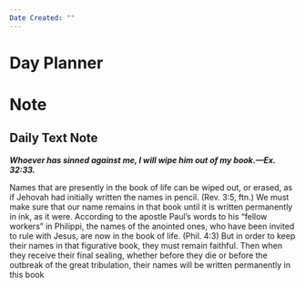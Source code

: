```yaml
---
Date Created: ""
---
```

# Day Planner

# Note
## Daily Text Note
***Whoever has sinned against me, I will wipe him out of my book.—Ex. 32:33.***

Names that are presently in the book of life can be wiped out, or erased, as if Jehovah had initially written the names in pencil. (Rev. 3:5, ftn.) We must make sure that our name remains in that book until it is written permanently in ink, as it were. According to the apostle Paul’s words to his “fellow workers” in Philippi, the names of the anointed ones, who have been invited to rule with Jesus, are now in the book of life. (Phil. 4:3) But in order to keep their names in that figurative book, they must remain faithful. Then when they receive their final sealing, whether before they die or before the outbreak of the great tribulation, their names will be written permanently in this book
